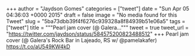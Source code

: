
+++
author = "Jaydson Gomes"
categories = ["tweet"]
date = "Sun Apr 05 04:36:03 +0000 2015"
draft = false
image = "No media found for this Tweet"
slug = "5ba73dbb39f4f6276c939328a8f84939b51e06a5"
tags = ["tweet"]
title = """Pearl jam cover (@ Galera..."""
tweet = true
tweet_url = "https://twitter.com/jaydson/status/584575200823488512"
+++
Pearl jam cover (@ Galera's Rock Bar in Lajeado, RS w/ @pamelakafer) https://t.co/aU549KW4kD

